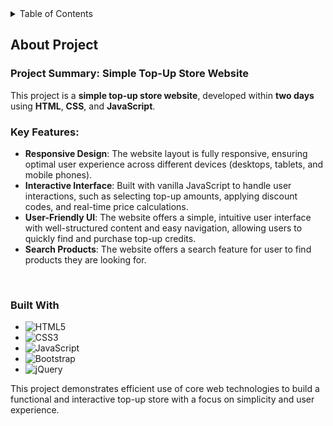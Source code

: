<details>
<summary>Table of Contents</summary>
<ol>
    <li>
        <a href="#aboutProject">About The Project</a>
    </li>
    <ul>
        <li>
            <a href="#builtWith">Built With</a>
        </li>
    </ul>
</ol>
</details>

<h2 id="aboutProject">About Project</h2>

### **Project Summary: Simple Top-Up Store Website**

This project is a **simple top-up store website**, developed within **two days** using **HTML**, **CSS**, and **JavaScript**.

### Key Features:
- **Responsive Design**: The website layout is fully responsive, ensuring optimal user experience across different devices (desktops, tablets, and mobile phones).
- **Interactive Interface**: Built with vanilla JavaScript to handle user interactions, such as selecting top-up amounts, applying discount codes, and real-time price calculations.
- **User-Friendly UI**: The website offers a simple, intuitive user interface with well-structured content and easy navigation, allowing users to quickly find and purchase top-up credits.
- **Search Products**: The website offers a search feature for user to find products they are looking for.

<br>

<h3 id="builtWith">Built With</h3>

- ![HTML5](https://img.shields.io/badge/html5-%23E34F26.svg?style=for-the-badge&logo=html5&logoColor=white)
- ![CSS3](https://img.shields.io/badge/css3-%231572B6.svg?style=for-the-badge&logo=css3&logoColor=white)
- ![JavaScript](https://img.shields.io/badge/javascript-%23323330.svg?style=for-the-badge&logo=javascript&logoColor=%23F7DF1E)
- ![Bootstrap](https://img.shields.io/badge/bootstrap-%238511FA.svg?style=for-the-badge&logo=bootstrap&logoColor=white)
- ![jQuery](https://img.shields.io/badge/jquery-%230769AD.svg?style=for-the-badge&logo=jquery&logoColor=white)

This project demonstrates efficient use of core web technologies to build a functional and interactive top-up store with a focus on simplicity and user experience.